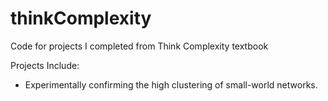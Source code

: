 # thinkComplexity

Code for projects I completed from Think Complexity textbook

Projects Include:

- Experimentally confirming the high clustering of small-world networks.

